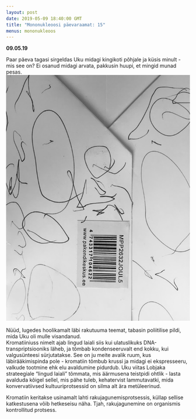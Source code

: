 ```yaml
---
layout: post
date: 2019-05-09 18:40:00 GMT
title: "Mononukleoosi päevaraamat: 15"
menus: mononukleoos
---
```

**09.05.19**

Paar päeva tagasi sirgeldas Uku midagi kingikoti põhjale ja küsis minult - mis see on? Ei osanud midagi arvata, pakkusin huupi, et mingid munad pesas.  
![](kromatiiniuss.JPG)

Nüüd, lugedes hoolikamalt läbi rakutuuma teemat, tabasin poliitilise pildi, mida Uku oli mulle visandanud.  
Kromatiiniuss nimelt ajab lingud laiali siis kui ulatuslikuks DNA-transpriptsiooniks läheb, ja tõmbab kondenseeruvalt end kokku, kui valgusünteesi sürjutatakse. See on ju meite avalik ruum, kus läbirääkimispinda pole - kromatiin tõmbub krussi ja midagi ei ekspresseeru, valkude tootmine ehk elu avaldumine pidurdub.  Uku viitas Lobjaka strateegiale “lingud laiali” tõmmata, mis äärmusena teistpidi ohtlik - lasta avalduda kõigel sellel, mis pähe tuleb, kehatervist lammutavatki, mida konvervatiivsed kultuuriprotsessid on silma alt ära metüleerinud.  

Kromatiin keritakse usinamalt lahti rakujagunemisprotsessis, küllap sellise katkestusena võib hetkeseisu näha. Tjah, rakujagunemine on organismis kontrollitud protsess.
